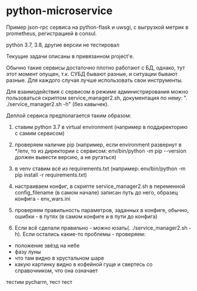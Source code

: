 # python-microservice

Пример json-rpc сервиса на python-flask и uwsgi, с выгрузкой метрик в prometheus, 
регистрацией в consul.

python 3.7, 3.8, другие версии не тестировал

Текущие задачи описаны в привязанном project'е.
  
Обычно такие сервисы достаточно плотно работают с БД, однако, тут этот момент
опущен, т.к. СУБД бывают разные, и ситуации бывают разные. Для каждого случая 
лучше использовать свои инструменты.

Для взаимодействия с сервисом в режиме администрирования можно пользоваться 
скриптом service_manager2.sh, документация по нему: ". ./service_manager2.sh -h"
(без кавычек).

Деплой сервиса предполагается таким образом:
1) ставим python 3.7 в virtual environment (например в поддиректорию с самим 
сервисом)

2) проверяем наличие pip (например,
если environment развернут в */env, то из директории с сервисом:
env/bin/python -m pip --version должен вывести версию, а не ругаться)

3) в venv ставим всё из requirements.txt (например:
env/bin/python -m pip install -r requirements.txt)

4) настраиваем конфиг, в скрипте service_manager2.sh в переменной 
config_filename (в самом начале) записан путь до него, образец конфига - env_wars.ini

5) проверяем правильность параметров, заданных в конфиге, обычно, ошибки - в путях (в самом конфиге и в пути до конфига)

6) Если всё сделали правильно - можно юзать(. ./service_manager2.sh -h). Если остались какие-то проблемы - проверяем:

 * положение звёзд на небе
 * фазу луны
 * что там видно в хрустальном шаре
 * какую картинку видно в кофейной гуще и свертесь со справочником, что она означает
 
 тестим pycharm, тест тест
